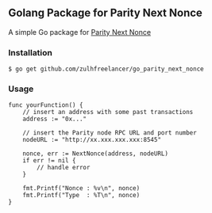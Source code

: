 ## Golang Package for Parity Next Nonce

A simple Go package for [Parity Next Nonce](https://wiki.parity.io/JSONRPC-parity-module#parity_nextnonce)

### Installation

```
$ go get github.com/zulhfreelancer/go_parity_next_nonce
```

### Usage

```
func yourFunction() {
	// insert an address with some past transactions
	address := "0x..."

	// insert the Parity node RPC URL and port number
	nodeURL := "http://xx.xxx.xxx.xxx:8545"

	nonce, err := NextNonce(address, nodeURL)
	if err != nil {
		// handle error
	}

	fmt.Printf("Nonce : %v\n", nonce)
	fmt.Printf("Type  : %T\n", nonce)
}
```
